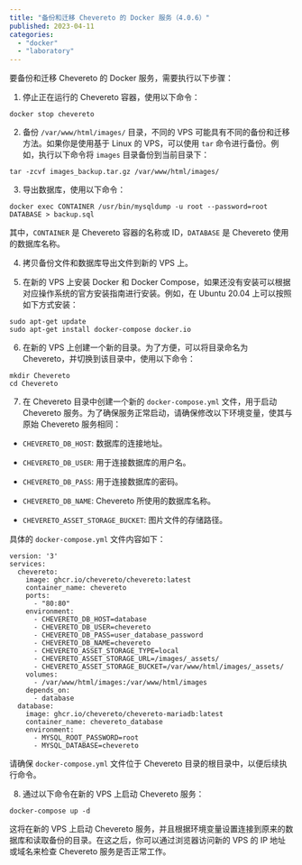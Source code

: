 ```yaml
---
title: "备份和迁移 Chevereto 的 Docker 服务（4.0.6）"
published: 2023-04-11
categories: 
  - "docker"
  - "laboratory"
---
```


要备份和迁移 Chevereto 的 Docker 服务，需要执行以下步骤：

1. 停止正在运行的 Chevereto 容器，使用以下命令：

```
docker stop chevereto
```

2. 备份 `/var/www/html/images/` 目录，不同的 VPS 可能具有不同的备份和迁移方法。如果你是使用基于 Linux 的 VPS，可以使用 `tar` 命令进行备份。例如，执行以下命令将 `images` 目录备份到当前目录下：

```
tar -zcvf images_backup.tar.gz /var/www/html/images/
```

3. 导出数据库，使用以下命令：

```
docker exec CONTAINER /usr/bin/mysqldump -u root --password=root DATABASE > backup.sql
```

其中，`CONTAINER` 是 Chevereto 容器的名称或 ID，`DATABASE` 是 Chevereto 使用的数据库名称。

4. 拷贝备份文件和数据库导出文件到新的 VPS 上。

6. 在新的 VPS 上安装 Docker 和 Docker Compose，如果还没有安装可以根据对应操作系统的官方安装指南进行安装。例如，在 Ubuntu 20.04 上可以按照如下方式安装：

```
sudo apt-get update
sudo apt-get install docker-compose docker.io
```

6. 在新的 VPS 上创建一个新的目录。为了方便，可以将目录命名为 Chevereto，并切换到该目录中，使用以下命令：

```
mkdir Chevereto
cd Chevereto
```

7. 在 Chevereto 目录中创建一个新的 `docker-compose.yml` 文件，用于启动 Chevereto 服务。为了确保服务正常启动，请确保修改以下环境变量，使其与原始 Chevereto 服务相同：

- `CHEVERETO_DB_HOST`: 数据库的连接地址。

- `CHEVERETO_DB_USER`: 用于连接数据库的用户名。

- `CHEVERETO_DB_PASS`: 用于连接数据库的密码。

- `CHEVERETO_DB_NAME`: Chevereto 所使用的数据库名称。

- `CHEVERETO_ASSET_STORAGE_BUCKET`: 图片文件的存储路径。

具体的 `docker-compose.yml` 文件内容如下：

```
version: '3'
services:
  chevereto:
    image: ghcr.io/chevereto/chevereto:latest
    container_name: chevereto
    ports:
      - "80:80"
    environment:
      - CHEVERETO_DB_HOST=database
      - CHEVERETO_DB_USER=chevereto
      - CHEVERETO_DB_PASS=user_database_password
      - CHEVERETO_DB_NAME=chevereto
      - CHEVERETO_ASSET_STORAGE_TYPE=local
      - CHEVERETO_ASSET_STORAGE_URL=/images/_assets/
      - CHEVERETO_ASSET_STORAGE_BUCKET=/var/www/html/images/_assets/
    volumes:
      - /var/www/html/images:/var/www/html/images
    depends_on:
      - database
  database:
    image: ghcr.io/chevereto/chevereto-mariadb:latest
    container_name: chevereto_database
    environment:
      - MYSQL_ROOT_PASSWORD=root
      - MYSQL_DATABASE=chevereto
```

请确保 `docker-compose.yml` 文件位于 Chevereto 目录的根目录中，以便后续执行命令。

8. 通过以下命令在新的 VPS 上启动 Chevereto 服务：

```
docker-compose up -d
```

这将在新的 VPS 上启动 Chevereto 服务，并且根据环境变量设置连接到原来的数据库和读取备份的目录。在这之后，你可以通过浏览器访问新的 VPS 的 IP 地址或域名来检查 Chevereto 服务是否正常工作。
